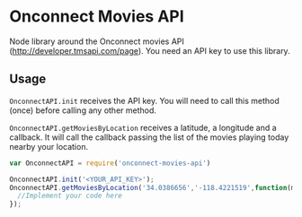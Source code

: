 # Onconnect Movies API
Node library around the Onconnect movies API (http://developer.tmsapi.com/page). You need an API key to use this library.

## Usage

`OnconnectAPI.init` receives the API key. You will need to call this method (once) before calling any other method.

`OnconnectAPI.getMoviesByLocation` receives a latitude, a longitude and a callback. It will call the callback passing the list of the movies playing today nearby your location.

```javascript
var OnconnectAPI = require('onconnect-movies-api')

OnconnectAPI.init('<YOUR_API_KEY>');
OnconnectAPI.getMoviesByLocation('34.0386656','-118.4221519',function(movies){
  //Implement your code here
});
```